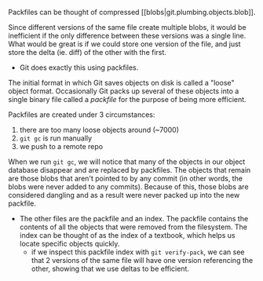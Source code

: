 
Packfiles can be thought of compressed [[blobs|git.plumbing.objects.blob]].

Since different versions of the same file create multiple blobs, it would be inefficient if the only difference between these versions was a single line. What would be great is if we could store one version of the file, and just store the delta (ie. diff) of the other with the first.
- Git does exactly this using packfiles.

The initial format in which Git saves objects on disk is called a "loose" object format. Occasionally Git packs up several of these objects into a single binary file called a *packfile* for the purpose of being more efficient.

Packfiles are created under 3 circumstances:
1. there are too many loose objects around (~7000)
2. `git gc` is run manually
3. we push to a remote repo 

When we run `git gc`, we will notice that many of the objects in our object database disappear and are replaced by packfiles. The objects that remain are those blobs that aren't pointed to by any commit (in other words, the blobs were never added to any commits). Because of this, those blobs are considered dangling and as a result were never packed up into the new packfile.
- The other files are the packfile and an index. The packfile contains the contents of all the objects that were removed from the filesystem. The index can be thought of as the index of a textbook, which helps us locate specific objects quickly.
	- if we inspect this packfile index with `git verify-pack`, we can see that 2 versions of the same file will have one version referencing the other, showing that we use deltas to be efficient. 
		